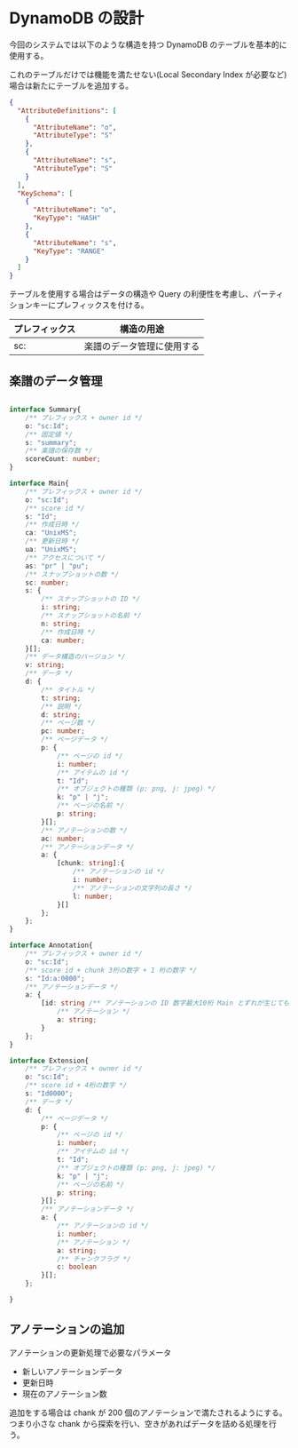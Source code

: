 # DynamoDB の設計

今回のシステムでは以下のような構造を持つ DynamoDB のテーブルを基本的に使用する。

これのテーブルだけでは機能を満たせない(Local Secondary Index が必要など)場合は新たにテーブルを追加する。

```json
{
  "AttributeDefinitions": [
    {
      "AttributeName": "o",
      "AttributeType": "S"
    },
    {
      "AttributeName": "s",
      "AttributeType": "S"
    }
  ],
  "KeySchema": [
    {
      "AttributeName": "o",
      "KeyType": "HASH"
    },
    {
      "AttributeName": "s",
      "KeyType": "RANGE"
    }
  ]
}
```

テーブルを使用する場合はデータの構造や Query の利便性を考慮し、パーティションキーにプレフィックスを付ける。

| プレフィックス | 構造の用途                 |
| -------------- | -------------------------- |
| sc:            | 楽譜のデータ管理に使用する |


## 楽譜のデータ管理

```typescript

interface Summary{
    /** プレフィックス + owner id */
    o: "sc:Id";
    /** 固定値 */
    s: "summary";    
    /** 楽譜の保存数 */
    scoreCount: number;
}

interface Main{
    /** プレフィックス + owner id */
    o: "sc:Id";
    /** score id */
    s: "Id";
    /** 作成日時 */
    ca: "UnixMS";
    /** 更新日時 */
    ua: "UnixMS";
    /** アクセスについて */
    as: "pr" | "pu";
    /** スナップショットの数 */
    sc: number;
    s: {
        /** スナップショットの ID */
        i: string;
        /** スナップショットの名前 */
        n: string;
        /** 作成日時 */
        ca: number;
    }[];
    /** データ構造のバージョン */
    v: string;
    /** データ */
    d: {
        /** タイトル */
        t: string;
        /** 説明 */
        d: string;
        /** ページ数 */
        pc: number;
        /** ページデータ */
        p: {
            /** ページの id */
            i: number;
            /** アイテムの id */
            t: "Id";
            /** オブジェクトの種類 (p: png, j: jpeg) */
            k: "p" | "j";
            /** ページの名前 */
            p: string;
        }[];
        /** アノテーションの数 */
        ac: number;
        /** アノテーションデータ */
        a: {
            [chunk: string]:{
                /** アノテーションの id */
                i: number;
                /** アノテーションの文字列の長さ */
                l: number;
            }[]
        };
    };
}

interface Annotation{
    /** プレフィックス + owner id */
    o: "sc:Id";
    /** score id + chunk 3桁の数字 + 1 桁の数字 */
    s: "Id:a:0000";
    /** アノテーションデータ */
    a: {
        [id: string /** アノテーションの ID 数字最大10桁 Main とずれが生じてもアノテーションを特定できるようにIDを指定する */]:{
            /** アノテーション */
            a: string;
        }
    };
}

interface Extension{
    /** プレフィックス + owner id */
    o: "sc:Id";
    /** score id + 4桁の数字 */
    s: "Id0000";
    /** データ */
    d: {
        /** ページデータ */
        p: {
            /** ページの id */
            i: number;
            /** アイテムの id */
            t: "Id";
            /** オブジェクトの種類 (p: png, j: jpeg) */
            k: "p" | "j";
            /** ページの名前 */
            p: string;
        }[];
        /** アノテーションデータ */
        a: {
            /** アノテーションの id */
            i: number;
            /** アノテーション */
            a: string;
            /** チャンクフラグ */
            c: boolean
        }[];
    };

}
```


## アノテーションの追加

アノテーションの更新処理で必要なパラメータ

- 新しいアノテーションデータ
- 更新日時
- 現在のアノテーション数


追加をする場合は chank が 200 個のアノテーションで満たされるようにする。
つまり小さな chank から探索を行い、空きがあればデータを詰める処理を行う。
